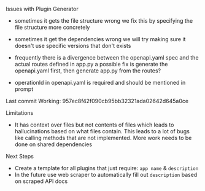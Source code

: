 Issues with Plugin Generator
* sometimes it gets the file structure wrong 
  we fix this by specifying the file structure more concretely

* sometimes it get the dependencies wrong
  we will try making sure it doesn't use specific versions that don't exists

* frequently there is a divergence between the openapi.yaml spec and the actual
routes defined in app.py
  a possible fix is generate the openapi.yaml first, then generate app.py from the routes?

* operationId in openapi.yaml is required and should be mentioned in prompt

Last commit Working: 957ec8f42f090cb95bb32321ada02642d645a0ce

Limitations
* It has context over files but not contents of files which leads to hallucinations based on what files contain. This leads to a lot of bugs like calling methods that are not implemented. More work needs to be done on shared dependencies

Next Steps
* Create a template for all plugins that just require: `app name` & `description`
* In the future use web scraper to automatically fill out `description` based on scraped API docs